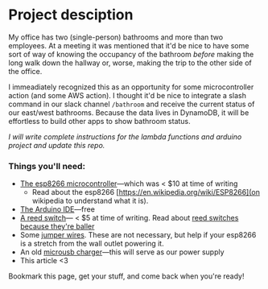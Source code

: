 # Project desciption

My office has two (single-person) bathrooms and more than two employees. At a meeting it was mentioned that it'd be nice to have some sort of way of knowing the occupancy of the bathroom _before_ making the long walk down the hallway or, worse, making the trip to the other side of the office.

I immeadiately recognized this as an opportunity for some microcontroller action (and some AWS action). I thought it'd be nice to integrate a slash command in our slack channel `/bathroom` and receive the current status of our east/west bathrooms. Because the data lives in DynamoDB, it will be effortless to build other apps to show bathroom status.

_I will write complete instructions for the lambda functions and arduino project and update this repo._

### Things you'll need:

* [The esp8266 microcontroller](https://www.amazon.com/HiLetgo-Internet-Development-Wireless-Micropython/dp/B010O1G1ES)—which was < $10 at time of writing
  * Read about the esp8266 [https://en.wikipedia.org/wiki/ESP8266](on wikipedia to understand what it is).
* [The Arduino IDE](https://www.arduino.cc/en/Main/Software)—free
* [A reed switch](https://www.adafruit.com/product/375)— < $5 at time of writing. Read about [reed switches because they're baller](https://en.wikipedia.org/wiki/Reed_switch)
* Some [jumper wires](https://www.amazon.com/s/ref=nb_sb_noss_1?url=search-alias%3Daps&field-keywords=jumper+wires). These are not necessary, but help if your esp8266 is a stretch from the wall outlet powering it.
* An old [microusb charger](https://www.amazon.com/s/ref=nb_sb_noss_1?url=search-alias%3Daps&field-keywords=microusb+phone+charger)—this will serve as our power supply
* This article <3

Bookmark this page, get your stuff, and come back when you're ready!
